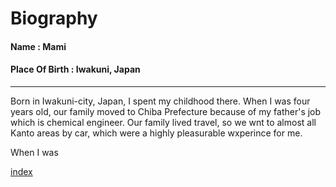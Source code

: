 # Biography
#### Name           : Mami
#### Place Of Birth : Iwakuni, Japan
-----------------------------------------------------------------
Born in Iwakuni-city, Japan, I spent my childhood there. When I was four years old, our family moved to Chiba Prefecture because of my father's job which is chemical engineer. Our family lived travel, so we wnt to almost all Kanto areas by car, which were a highly pleasurable wxperince for me.


When I was 



[index](https://github.com/mamimuramoto/mamimuramoto.github.io/blob/master/index.md)
